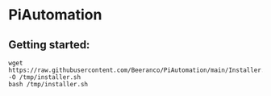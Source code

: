# PiAutomation

## Getting started:

```
wget https://raw.githubusercontent.com/Beeranco/PiAutomation/main/Installer.sh -O /tmp/installer.sh  
bash /tmp/installer.sh
```  
